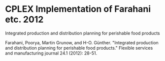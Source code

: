 # CPLEX Implementation of Farahani etc. 2012

Integrated production and distribution planning for perishable food products

Farahani, Poorya, Martin Grunow, and H-O. Günther. "Integrated production and distribution planning for perishable food products." Flexible services and manufacturing journal 24.1 (2012): 28-51.
